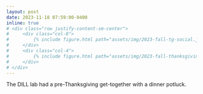 ```yaml
---
layout: post
date: 2023-11-18 07:59:00-0400
inline: true
# <div class="row justify-content-sm-center">
#     <div class="col-8">
#         {% include figure.html path="assets/img/2023-fall-tg-social.jpeg" title="example image" class="img-fluid rounded z-depth-1" height=100px %}
#     </div>
#     <div class="col-4">
#         {% include figure.html path="assets/img/2023-fall-thanksgiving-food.jpg" title="example image" class="img-fluid rounded z-depth-1" %}
#     </div>
# </div>
---
```


The DILL lab had a pre-Thanksgiving get-together with a dinner potluck.





